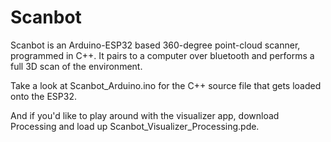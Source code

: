 # Scanbot

Scanbot is an Arduino-ESP32 based 360-degree point-cloud scanner, programmed in C++. It pairs to a computer over bluetooth and performs a full 3D scan of the environment.

Take a look at Scanbot_Arduino.ino for the C++ source file that gets loaded onto the ESP32.

And if you'd like to play around with the visualizer app, download Processing and load up Scanbot_Visualizer_Processing.pde.

